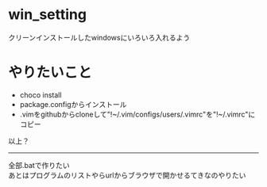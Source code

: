 # win_setting
クリーンインストールしたwindowsにいろいろ入れるよう
# やりたいこと
+ choco install
+ package.configからインストール
+ .vimをgithubからcloneして"!~/.vim/configs/users/.vimrc"を"!~/.vimrc"にコピー

以上？
***
全部.batで作りたい  
あとはプログラムのリストやらurlからブラウザで開かせるてきなのやりたい
